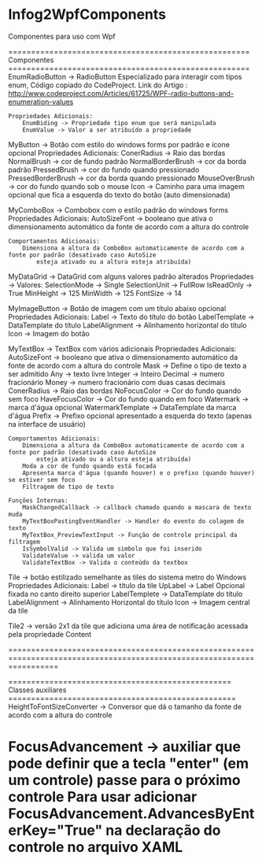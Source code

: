 Infog2WpfComponents
=======================================================================================================================
Componentes para uso com Wpf

===================================================== Componentes =====================================================
EnumRadioButton -> RadioButton Especializado para interagir com tipos enum, Código copiado do CodeProject.
	Link do Artigo : http://www.codeproject.com/Articles/61725/WPF-radio-buttons-and-enumeration-values
	
	Propriedades Adicionais:
		EnumBiding -> Propriedade tipo enum que será manipulada 
		EnumValue -> Valor a ser atribuído a propriedade
 

MyButton -> Botão com estilo do windows forms por padrão e ícone opcional
	Propriedades Adicionais:
		ConerRadius -> Raio das bordas
		NormalBrush -> cor de fundo padrão
		NormalBorderBrush -> cor da borda padrão
		PressedBrush -> cor do fundo quando pressionado
		PressedBorderBrush -> cor da borda quando pressionado
		MouseOverBrush -> cor do fundo quando sob o mouse
		Icon -> Caminho para uma imagem opcional que fica a esquerda do texto do botão (auto dimensionada)

MyComboBox -> Combobox com o estilo padrão do windows forms
	Propriedades Adicionais:
		AutoSizeFont -> booleano que ativa o dimensionamento automático da fonte de acordo com a altura do controle
	
	Comportamentos Adicionais:
		Dimensiona a altura da ComboBox automaticamente de acordo com a fonte por padrão (desativado caso AutoSize 
			esteja ativado ou a altura esteja atribuída) 
		
MyDataGrid -> DataGrid com alguns valores padrão alterados
	Propriedades -> Valores:
		SelectionMode -> Single
		SelectionUnit -> FullRow
		IsReadOnly -> True
		MinHeight -> 125
		MinWidth -> 125
		FontSize -> 14

MyImageButton -> Botão de imagem com um título abaixo opcional
	Propriedades Adicionais:
		Label -> Texto do título do botão
		LabelTemplate -> DataTemplate do título
		LabelAlignment -> Alinhamento horizontal do título
		Icon -> Imagem do botão
	
MyTextBox -> TextBox com vários adicionais
	Propriedades Adicionais:
		AutoSizeFont -> booleano que ativa o dimensionamento automático da fonte de acordo com a altura do controle
		Mask -> Define o tipo de texto a ser admitido 
			Any -> texto livre
			Integer -> Inteiro
			Decimal -> numero fracionário
			Money -> numero fracionário com duas casas decimais
		ConerRadius -> Raio das bordas
		NoFocusColor -> Cor do fundo quando sem foco
		HaveFocusColor -> Cor do fundo quando em foco
		Watermark -> marca d'água opcional
		WatermarkTemplate -> DataTemplate da marca d'água
		Prefix -> Prefixo opcional apresentado a esquerda do texto (apenas na interface de usuário)
		
	Comportamentos Adicionais:
		Dimensiona a altura da ComboBox automaticamente de acordo com a fonte por padrão (desativado caso AutoSize 
			esteja ativado ou a altura esteja atribuída)
		Moda a cor de fundo quando está focada
		Apresenta marca d'água (quando houver) e o prefixo (quando houver) se estiver sem foco 
		Filtragem de tipo de texto
		
	Funções Internas:
		MaskChangedCallback -> callback chamado quando a mascara de texto muda
		MyTextBoxPastingEventHandler -> Handler do evento do colagem de texto
		MyTextBox_PreviewTextInput -> Função de controle principal da filtragem
		IsSymbolValid -> Valida um simbolo que foi inserido
		ValidateValue -> valida um valor
		ValidateTextBox -> Valida o conteúdo da textbox
			
	
Tile -> botão estilizado semelhante as tiles do sistema metro do Windows
	Propriedades Adicionais:
		Label -> título da tile
		UpLabel -> Label Opcional fixada no canto direito superior
		LabelTemplete -> DataTemplate do título
		LabelAlignment -> Alinhamento Horizontal do título
		Icon -> Imagem central da tile	
		
Tile2 -> versão 2x1 da tile que adiciona uma área de notificação acessada pela propriedade Content
		
=======================================================================================================================

================================================= Classes auxiliares ==================================================
HeightToFontSizeConverter -> Conversor que dá o tamanho da fonte de acordo com a altura do controle

FocusAdvancement -> auxiliar que pode definir que a tecla "enter" (em um controle) passe para o próximo controle 
	Para usar adicionar FocusAdvancement.AdvancesByEnterKey="True" na declaração do controle no arquivo XAML
=======================================================================================================================